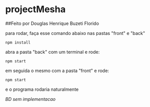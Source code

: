 # projectMesha

##Feito por Douglas Henrique Buzeti Florido

para rodar, faça esse comando abaixo nas pastas "front" e "back"
~~~
npm install
~~~

abra a pasta "back" com um terminal
e rode:
~~~
npm start
~~~

em seguida o mesmo com a pasta "front"
e rode:
~~~
npm start
~~~

e o programa rodaria naturalmente


*BD sem implementacao*
